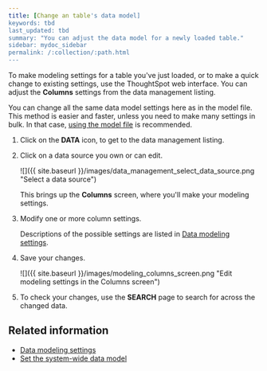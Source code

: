 ```yaml
---
title: [Change an table's data model]
keywords: tbd
last_updated: tbd
summary: "You can adjust the data model for a newly loaded table."
sidebar: mydoc_sidebar
permalink: /:collection/:path.html
---
```

To make modeling settings for a table you've just loaded, or to make a quick
change to existing settings, use the ThoughtSpot web interface. You can adjust
the **Columns** settings from the data management listing.

You can change all the same data model settings here as in the model file. This
method is easier and faster, unless you need to make many settings in bulk. In
that case, [using the model file](edit-model-file.html#) is recommended.

1. Click on the **DATA** icon, to get to the data management listing.
2. Click on a data source you own or can edit.

   ![]({{ site.baseurl }}/images/data_management_select_data_source.png "Select a data source")

    This brings up the **Columns** screen, where you'll make your modeling settings.

3. Modify one or more column settings.

   Descriptions of the possible settings are listed in [Data modeling settings](data-modeling-settings.html#).

4. Save your changes.

   ![]({{ site.baseurl }}/images/modeling_columns_screen.png "Edit modeling settings in the Columns screen")

5. To check your changes, use the **SEARCH** page to search for across the changed data.


## Related information  

* [Data modeling settings](data-modeling-settings.html#)
* [Set the system-wide data model](edit-model-file.html#)
